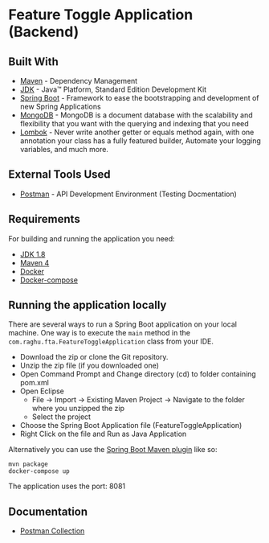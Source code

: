 # Feature Toggle Application (Backend)

## Built With

* 	[Maven](https://maven.apache.org/) - Dependency Management
* 	[JDK](http://www.oracle.com/technetwork/java/javase/downloads/jdk8-downloads-2133151.html) - Java™ Platform, Standard Edition Development Kit 
* 	[Spring Boot](https://spring.io/projects/spring-boot) - Framework to ease the bootstrapping and development of new Spring Applications
* 	[MongoDB](https://www.mongodb.com/) - MongoDB is a document database with the scalability and flexibility that you want with the querying and indexing that you need
* 	[Lombok](https://projectlombok.org/) - Never write another getter or equals method again, with one annotation your class has a fully featured builder, Automate your logging variables, and much more.


## External Tools Used

* [Postman](https://www.getpostman.com/) - API Development Environment (Testing Docmentation)

## Requirements

For building and running the application you need:

- [JDK 1.8](http://www.oracle.com/technetwork/java/javase/downloads/jdk8-downloads-2133151.html)
- [Maven 4](https://maven.apache.org)
- [Docker](https://www.docker.com/)
- [Docker-compose](https://docs.docker.com/compose/)

## Running the application locally

There are several ways to run a Spring Boot application on your local machine. 
One way is to execute the `main` method in the `com.raghu.fta.FeatureToggleApplication` class from your IDE.

- Download the zip or clone the Git repository.
- Unzip the zip file (if you downloaded one)
- Open Command Prompt and Change directory (cd) to folder containing pom.xml
- Open Eclipse 
   - File -> Import -> Existing Maven Project -> Navigate to the folder where you unzipped the zip
   - Select the project
- Choose the Spring Boot Application file (FeatureToggleApplication)
- Right Click on the file and Run as Java Application

Alternatively you can use the [Spring Boot Maven plugin](https://docs.spring.io/spring-boot/docs/current/reference/html/build-tool-plugins-maven-plugin.html) like so:

```shell
mvn package
docker-compose up
```
The application uses the port: 8081

## Documentation

* [Postman Collection](https://www.getpostman.com/collections/d7f71be3afe40ccff8c6)

